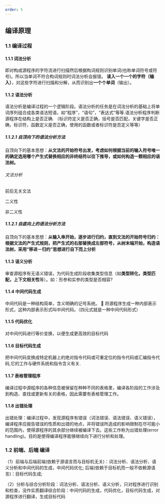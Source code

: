 ```yaml
---
order: 5
---
```


## 编译原理

### 1.1 编译过程

#### 1.1.1 词法分析

即对构成源程序的字符流进行扫描然后根据构词规则识别单词(也称单词符号或符号)。所以当单词不符合构词规则时词法分析会报错。 **读入一个一个的字符（输入）**，对这些字符进行扫描和分解，从而识别出**一个个单词**（输出）。

#### 1.1.2 语法分析

语法分析是编译过程的一个逻辑阶段。语法分析的任务是在词法分析的基础上将单词序列组合成各类语法短语，如“程序”，“语句”，“表达式”等等.语法分析程序判断源程序在结构上是否正确. （标识符定义是否正确，括号是否匹配，关键字是否正确，标识符，函数定义是否正确，使用的函数或者标识符是否定义等等）

##### 1.1.2.1 自顶向下的语法分析方法

自顶向下的基本思想：**从文法的开始符号出发，考虑如何根据当前的输入符号唯一的确定选用哪个产生式替换相应的非终结符以往下推导，或如何构造一颗相应的语法树。**

###### 文法分析

前后无关文法

二义性

非二义性

##### 1.1.2.1 自底向上的语法分析方法

自顶向下的基本思想：**从输入串开始，逐步进行归约，直到文法的开始符号归约：根据文法的产生式规则，把产生式的右部替换成左部符号，从树末端开始，构造语法树，采用“移进－归约”思想进行自下而上分析**

#### 1.1.3 语义分析

审查源程序有无语义错误，为代码生成阶段收集类型信息（如**类型转化，类型匹配，上下文相关性**等）。如：形参和实参的类型是否相容?

#### 1.1.4 中间代码生成

中间代码是一种结构简单，含义明确的记号系统。  将源程序生成一种内部表示形式，这种内部表示形式叫中间代码。（四元式就是一种中间代码形式）

#### 1.1.5 代码优化

对中间代码进行等价变换，以便生成更高效的目标代码

#### 1.1.6 目标代码生成

把中间代码变换成特定机器上的绝对指令代码或可重定位的指令代码或汇编指令代码,它的工作与硬件系统和指令含义有关.

#### 1.1.7 表格管理程序

编译过程中源程序的各种信息被保留在种种不同的表格里，编译各阶段的工作涉及到构造、查找或更新有关的表格，因此需要有表格管理工作。

#### 1.1.8 出错处理

出错处理：编译过程中，发现源程序有错误（词法错误、语法错误、语义错误），编译程序应报告错误的性质和出错的地点，并将错误所造成的影响限制在尽可能小的范围内，使得源程序的其余部分继续被编译下去。这些工作称为出错处理(error handling)。目的是使得编译程序能够继续向下进行分析和处理。

### 1.2 前端、后端 编译

（1）前端与后端前端(依赖于源语言而与目标机无关)：词法分析、语法分析、语义分析和中间代码的生成，中间代码优化; 后端(依赖于目标机而一般不依赖源语言)：目标代码生成;

（2）分析与综合分析阶段：词法分析、语法分析、语义分析，只对程序进行识别和检查，没作实质翻译综合阶段：中间代码的生成，代码优化，目标代码生成，对源程序进行翻译，生成目标代码
